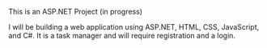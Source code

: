 This is an ASP.NET Project (in progress)

I will be building a web application using ASP.NET, HTML, CSS, JavaScript, and C#.
It is a task manager and will require registration and a login.
